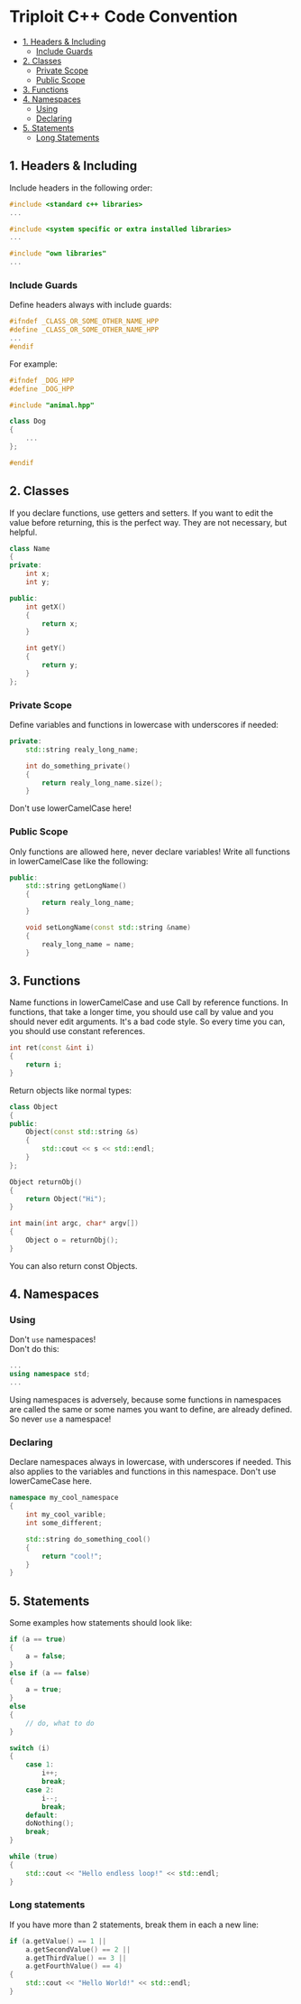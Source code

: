 # Triploit C++ Code Convention

* [1. Headers &amp; Including](#1-headers--including)
  * [Include Guards](#include-guards)
* [2. Classes](#2-classes)
  * [Private Scope](#private-scope)
  * [Public Scope](#public-scope)
* [3. Functions](#3-functions)
* [4. Namespaces](#4-namespaces)
  * [Using](#using)
  * [Declaring](#declaring)
* [5. Statements](#5-statements)
  * [Long Statements](#long-statements)

## 1. Headers & Including

Include headers in the following order:

```cpp
#include <standard c++ libraries>
...

#include <system specific or extra installed libraries>
...

#include "own libraries"
...
```

### Include Guards

Define headers always with include guards:

```cpp
#ifndef _CLASS_OR_SOME_OTHER_NAME_HPP
#define _CLASS_OR_SOME_OTHER_NAME_HPP
...
#endif
```

For example:

```cpp
#ifndef _DOG_HPP
#define _DOG_HPP

#include "animal.hpp"

class Dog
{
    ...
};

#endif
```

## 2. Classes

If you declare functions, use getters and setters. If you want to edit the value before returning, this is the perfect way. They are not necessary, but helpful.

```cpp
class Name
{
private:
    int x;
    int y;

public:
    int getX()
    {
        return x;
    }

    int getY()
    {
        return y;
    }
};
```

### Private Scope

Define variables and functions in lowercase with underscores if needed:

```cpp
private:
    std::string realy_long_name;

    int do_something_private()
    {
        return realy_long_name.size();
    }
```

Don't use lowerCamelCase here!

### Public Scope

Only functions are allowed here, never declare variables!
Write all functions in lowerCamelCase like the following:

```cpp
public:
    std::string getLongName()
    {
        return realy_long_name;
    }

    void setLongName(const std::string &name)
    {
        realy_long_name = name;
    }
```

## 3. Functions

Name functions in lowerCamelCase and use Call by reference functions. In functions, that take a longer time, you should use call by value and you should never edit arguments. It's a bad code style. So every time you can, you should use constant references. 

```cpp
int ret(const &int i)
{
    return i;
}
```

Return objects like normal types:

```cpp
class Object
{
public:
    Object(const std::string &s)
    {
        std::cout << s << std::endl;
    }
};

Object returnObj()
{
    return Object("Hi");
}

int main(int argc, char* argv[])
{
    Object o = returnObj();
}
```

You can also return const Objects.

## 4. Namespaces

### Using

Don't `use` namespaces!  
Don't do this:

```cpp
...
using namespace std;
...
```

Using namespaces is adversely, because some functions in namespaces are called the same or some names you want to define, are already defined. So never `use` a namespace!

### Declaring

Declare namespaces always in lowercase, with underscores if needed. This also applies to the variables and functions in this namespace. Don't use lowerCameCase here.

```cpp
namespace my_cool_namespace
{
    int my_cool_varible;
    int some_different;

    std::string do_something_cool()
    {
        return "cool!";
    }
}
```

## 5. Statements

Some examples how statements should look like:

```cpp
if (a == true)
{
    a = false;
}
else if (a == false)
{
    a = true;
}
else
{
    // do, what to do
}
```

```cpp
switch (i)
{
    case 1:
        i++;
        break;
    case 2:
        i--;
        break;
    default:
    doNothing();
    break;
}
```

```cpp
while (true)
{
    std::cout << "Hello endless loop!" << std::endl;
}
```

### Long statements

If you have more than 2 statements, break them in each a new line:

```cpp
if (a.getValue() == 1 ||
    a.getSecondValue() == 2 ||
    a.getThirdValue() == 3 ||
    a.getFourthValue() == 4)
{
    std::cout << "Hello World!" << std::endl;
}
```
